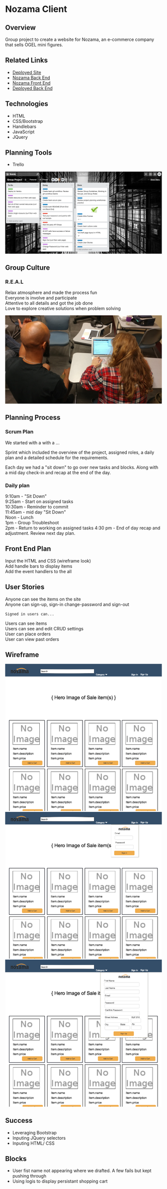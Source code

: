 # Nozama Client

## Overview
Group project to create a website for Nozama, an e-commerce company that sells OGEL mini figures.

## Related Links
- [Deployed Site](https://ga-team-project.github.io/nozama_client/ "Nozama Deployed Site")
- [Nozama Back End](https://github.com/GA-Team-Project/nozama_client "Nozama Back End")
- [Nozama Front End](https://github.com/GA-Team-Project/nozama-api "Nozama Back End")
- [Deployed Back End](https://afternoon-coast-29423.herokuapp.com/ "Nozama Deployed Back End")

## Technologies
- HTML
- CSS/Bootstrap
- Handlebars
- JavaScript
- JQuery
## Planning Tools
- Trello

<img src='./requirments/Screen Shot 2018-08-08 at 2.15.48 PM.png'>


## Group Culture
### R.E.A.L <br>

Relax atmosphere and made the process fun  <br>
Everyone is involve and participate <br>
Attentive to all details and got the job done <br>
Love to explore creative solutions when problem solving 




<img src='./requirments/20180807_144618.jpg'>




## Planning Process
 ### Scrum Plan
 We started with a with a ... 
 
 Sprint which included the overview of the project, assigned roles, a daily plan and a detailed schedule for the requirements. 

 Each day we had a "sit down" to go over new tasks and blocks. Along with a mid day check-in and recap at the end of the day.

 ### Daily plan 
9:10am  - "Sit Down"<br> 
9:25am  -   Start on assigned tasks <br>
10:30am - Reminder to commit <br>
11:45am - mid day "Sit Down" <br>
Noon    - Lunch <br>
1pm  -  Group Troubleshoot <br>
2pm - Return to working on assigned tasks
4:30 pm - End of day recap and adjustment. Review next day plan. 

## Front End Plan
Input the HTML and CSS (wireframe look) <br>
Add handle bars to display items <br>
Add the event handlers to the all <br>




## User Stories
Anyone can see the items on the site<br>
Anyone can sign-up, sign-in  change-password and sign-out <br>

    Signed in users can...
Users can see items <br>
Users can see and edit CRUD settings <br>
User can place orders <br>
User can view past orders <br>

## Wireframe
<img src='./requirments/nozamacom.png'>

<img src='./requirments/sign_in.png'>

<img src='./requirments/sign_up.png'>

## Success
- Leveraging Bootstrap
- Inputing JQuery selectors
- Inputing HTML/ CSS

## Blocks
- User fist name not appearing where we drafted. A few fails but kept pushing through
- Using logis to display persistant shopping cart


